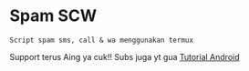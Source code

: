 # Spam SCW
```
Script spam sms, call & wa menggunakan termux
```
Support terus Aing ya cuk!!
Subs juga yt gua [Tutorial Android](https://www.youtube.com/channel/UCLRXFyMN0L8yH9F-xxOd7Og)
